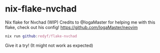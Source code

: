# nix-flake-nvchad
Nix flake for Nvchad (WIP)
Credits to @IogaMaster for helping me with this flake, check out his config! https://github.com/IogaMaster/neovim

```nix
nix run github:redyf/flake-nvchad
```
Give it a try! (It might not work as expected)
